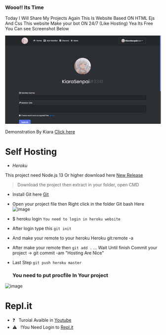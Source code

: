### Wooo!! Its Time
Today I Will Share My Projects Again This Is Website Based ON HTML Ejs And Css
This website Make your bot ON 24/7 (Like Hosting) Yea Its Free You Can see Screenshot Below
<div align="middle"></div><div align="middle"></div><div align="middle"><img src="/Images/Uptime.png"></div>




Demonstration By Kiara
[Click here](https://KiaraHost.kiarasenpai.repl.co/callback) 

# Self Hosting
- *Heroku*

This project need Node.js 13 Or higher download here [New Release](https://github.com/Lernox-Dev/Caramel-Hosting/releases/new)
> Download the project then extract in your folder, open CMD

- Install Git here [Git](https://git-scm.com/downloads)
- Open your project file then Right click in the folder  Git bash Here
![image](https://user-images.githubusercontent.com/93978895/173192969-47d1b353-5f4f-47c5-b28b-1a33f60e83f1.png)

- $ heroku login ``You need to login in heroku website``
- After login type this ``git init``
- And make your remote to your heroku  Heroku git:remote -a  <Your Bot name>
- After make your remote then `git add .` ... Wait Until finish
  Commit your project -> git commit -am "Hosting Are Nice"
- Last Step `git push heroku master`
  ### You need to put procfile In Your project
![image](https://user-images.githubusercontent.com/93978895/161690756-e88a2aa1-3ac2-431d-8a5a-db6631cefd28.png)

# Repl.it
  
- ❓ &nbsp; Turoial Avaible in [Youtube](https://www.youtube.com/watch?v=G3yhZ78lYK0)
- ⚠ &nbsp; !You Need Login to [Repl.it](https://replit.com)
